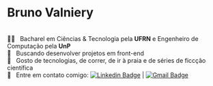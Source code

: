 <!-- <img width="auto" src="https://careerswithstem.com.au/wp-content/uploads/2017/05/Highlight-banner_RobotsandBooks-700x233.jpg"> -->

# Bruno Valniery
<!-- 
## Olá, pessoal! 👋
Gosto bastante de resolver problemas utilizando a programação e de dar aulas de robótica educacional :computer:
Sou um estudante fullstack developer :man_technologist: -->

 <!--<br/> :books: &nbsp; Estudante de Engenharia da Computação pela **UFRN**-->
 <br/> :man_student: &nbsp; Bacharel em Ciências & Tecnologia pela **UFRN** e Engenheiro de Computação pela **UnP**
 <br/> :dart: &nbsp; Buscando desenvolver projetos em front-end
 <br/> 💬  &nbsp; Gosto de tecnologias, de correr, de ir à praia e de séries de ficcção científica
 <br/> :email: &nbsp; Entre em contato comigo: [![Linkedin Badge](https://img.shields.io/badge/-brunovalniery-blue?style=flat-square&logo=Linkedin&logoColor=white&link=https://www.linkedin.com/in/brunovalniery/)](https://www.linkedin.com/in/brunovalniery/) 
| 
[![Gmail Badge](https://img.shields.io/badge/-brunovalniery@gmail.com-c14438?style=flat-square&logo=Gmail&logoColor=white&link=mailto:brunovalniery@gmail.com)](mailto:brunovalniery@gmail.com)

<!-- <br/> :blush: &nbsp; Posso te ajudar com lógica de programação <br/> :computer: &nbsp; Minha stack: ReactJS, Node.js, React Native & Typescript -->

<!--
**brunovalniery/brunovalniery** is a ✨ _special_ ✨ repository because its `README.md` (this file) appears on your GitHub profile.

Here are some ideas to get you started:

- 🔭 I’m currently working on ...
- 🌱 I’m currently learning ...
- 👯 I’m looking to collaborate on ...
- 🤔 I’m looking for help with ...
- 💬 Ask me about ...
- 📫 How to reach me: ...
- 😄 Pronouns: ...
- ⚡ Fun fact: ...
-->
